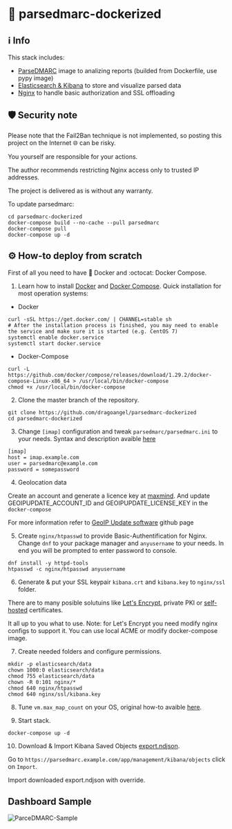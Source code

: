 # :e-mail: parsedmarc-dockerized
## :information_source: Info
This stack includes:
- [ParseDMARC](https://domainaware.github.io/parsedmarc/) image to analizing reports (builded from Dockerfile, use pypy image)
- [Elasticsearch & Kibana](https://www.elastic.co/guide/index.html) to store and visualize parsed data
- [Nginx](https://docs.nginx.com/) to handle basic authorization and SSL offloading

## :shield: Security note
Please note that the Fail2Ban technique is not implemented, so posting this project on the Internet :globe_with_meridians: can be risky. 

You yourself are responsible for your actions.

The author recommends restricting Nginx access only to trusted IP addresses.

The project is delivered as is without any warranty.

To update parsedmarc:
```
cd parsedmarc-dockerized
docker-compose build --no-cache --pull parsedmarc
docker-compose pull
docker-compose up -d
```

## :gear: How-to deploy from scratch
First of all you need to have :whale: Docker and :octocat: Docker Compose.

1. Learn how to install [Docker](https://docs.docker.com/install/) and [Docker Compose](https://docs.docker.com/compose/install/).
Quick installation for most operation systems:
- Docker
```
curl -sSL https://get.docker.com/ | CHANNEL=stable sh
# After the installation process is finished, you may need to enable the service and make sure it is started (e.g. CentOS 7)
systemctl enable docker.service
systemctl start docker.service
```
- Docker-Compose
```
curl -L https://github.com/docker/compose/releases/download/1.29.2/docker-compose-Linux-x86_64 > /usr/local/bin/docker-compose
chmod +x /usr/local/bin/docker-compose
```

2. Clone the master branch of the repository.
```
git clone https://github.com/dragoangel/parsedmarc-dockerized
cd parsedmarc-dockerized
```

3. Change `[imap]` configuration and tweak `parsedmarc/parsedmarc.ini` to your needs.
Syntax and description avaible [here](https://domainaware.github.io/parsedmarc/index.html#configuration-file)
```
[imap]
host = imap.example.com
user = parsedmarc@example.com
password = somepassword
```

4. Geolocation data

Create an account and generate a licence key at
[maxmind](https://www.maxmind.com/en/accounts/current/license-key). And
update GEOIPUPDATE_ACCOUNT_ID and GEOIPUPDATE_LICENSE_KEY in the
`docker-compose`

For more information refer to [GeoIP Update
software](https://github.com/maxmind/geoipupdate) github page

5. Create `nginx/htpasswd` to provide Basic-Authentification for Nginx.
Change `dnf` to your package manager and `anyusername` to your needs.
In end you will be prompted to enter password to console.
```
dnf install -y httpd-tools
htpasswd -c nginx/htpasswd anyusername
```

6. Generate & put your SSL keypair `kibana.crt` and `kibana.key` to `nginx/ssl` folder.

There are to many posible solutuins like [Let's Encrypt](https://letsencrypt.org/docs/client-options/), private PKI or [self-hosted](https://www.digitalocean.com/community/tutorials/how-to-create-a-self-signed-ssl-certificate-for-nginx-in-ubuntu-16-04) certificates.

It all up to you what to use. Note: for Let's Encrypt you need modify nginx configs to support it. You can use local ACME or modify docker-compose image. 

7. Create needed folders and configure permissions.
```
mkdir -p elasticsearch/data
chown 1000:0 elasticsearch/data
chmod 755 elasticsearch/data
chown -R 0:101 nginx/*
chmod 640 nginx/htpasswd
chmod 640 nginx/ssl/kibana.key
```

8. Tune `vm.max_map_count` on your OS, original how-to avaible [here](https://www.elastic.co/guide/en/elasticsearch/reference/current/vm-max-map-count.html).

9. Start stack.
```
docker-compose up -d
```

10. Download & Import Kibana Saved Objects [export.ndjson](https://raw.githubusercontent.com/domainaware/parsedmarc/master/kibana/export.ndjson).

Go to `https://parsedmarc.example.com/app/management/kibana/objects` click on `Import`.

Import downloaded export.ndjson with override.

## Dashboard Sample
![ParceDMARC-Sample](https://github.com/dragoangel/parsedmarc-dockerized/raw/master/ParceDMARC-Sample.png)
